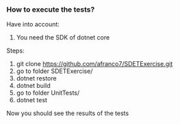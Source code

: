 ### How to execute the tests?
Have into account:
1) You need the SDK of dotnet core

Steps:
1)  git clone https://github.com/afranco7/SDETExercise.git
2)  go to folder SDETExercise/
3)  dotnet restore
4)  dotnet build
5)  go to folder  UnitTests/
6)  dotnet test

Now you should see the results of the tests
